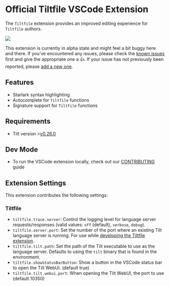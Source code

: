 # Official Tiltfile VSCode Extension

The `Tiltfile` extension provides an improved editing experience for `Tiltfile` authors.

![](assets/vscode-extension.gif)

This extension is currently in alpha state and might feel a bit buggy here and there. If you've encountered any issues, please check the [known issues](https://github.com/tilt-dev/vscode-tilt/issues) first and give the appropriate one a 👍‍. If your issue has not previously been reported, please [add a new one](https://github.com/tilt-dev/vscode-tilt).

## Features

- Starlark syntax highlighting
- Autocomplete for `Tiltfile` functions
- Signature support for `Tiltfile` functions

## Requirements

- Tilt version >[v0.26.0](https://github.com/tilt-dev/tilt/releases/tag/v0.26.0)

## Dev Mode

- To run the VSCode extension locally, check out our [CONTRIBUTING][contributing] guide

## Extension Settings

This extension contributes the following settings:

### Tiltfile

- `tiltfile.trace.server`: Control the logging level for language server requests/responses (valid values: `off` (default), `verbose`, `debug`).
- `tiltfile.server.port`: Set the number of the port where an existing Tilt language server is running. For use while [developing the Tiltfile extension][contributing].
- `tiltfile.tilt.path`: Set the path of the Tilt executable to use as the language server. Defaults to using the `tilt` binary that is found in the environment.
- `tiltfile.showStatusBarButton`: Show a button in the VSCode status bar to open the Tilt WebUI. (default true)
- `tiltfile.tilt.webui.port`: When opening the Tilt WebUI, the port to use (default 10350)

[contributing]: https://github.com/tilt-dev/vscode-tilt/blob/main/CONTRIBUTING.md
